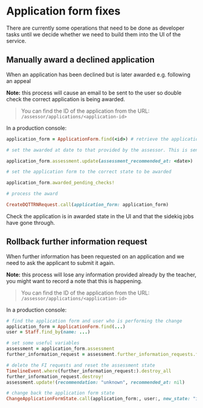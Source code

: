 # Application form fixes

There are currently some operations that need to be done as developer tasks until we decide whether we need to build them into the UI of the service.

## Manually award a declined application

When an application has been declined but is later awarded e.g. following an appeal

**Note:** this process will cause an email to be sent to the user so double check the correct application is being awarded.

> You can find the ID of the application from the URL: `/assessor/applications/<application-id>`

In a production console:

```ruby
application_form = ApplicationForm.find(<id>) # retrieve the application

# set the awarded at date to that provided by the assessor. This is sent to DQT and will form part of the teacher record

application_form.assessment.update(assessment_recommended_at: <date>)

# set the application form to the correct state to be awarded

application_form.awarded_pending_checks!

# process the award

CreateDQTTRNRequest.call(application_form: application_form)
```

Check the application is in awarded state in the UI and that the sidekiq jobs have gone through.

## Rollback further information request

When further information has been requested on an application and we need to ask the applicant to submit it again.

**Note:** this process will lose any information provided already by the teacher, you might want to record a note that this is happening.

> You can find the ID of the application from the URL: `/assessor/applications/<application-id>`

In a production console:

```ruby
# find the application form and user who is performing the change
application_form = ApplicationForm.find(...)
user = Staff.find_by(name: ...)

# set some useful variables
assessment = application_form.assessment
further_information_request = assessment.further_information_requests.first

# delete the FI requests and reset the assessment state
TimelineEvent.where(further_information_request:).destroy_all
further_information_request.destroy!
assessment.update!(recommendation: "unknown", recommended_at: nil)

# change back the application form state
ChangeApplicationFormState.call(application_form:, user:, new_state: "initial_assessment")
```
